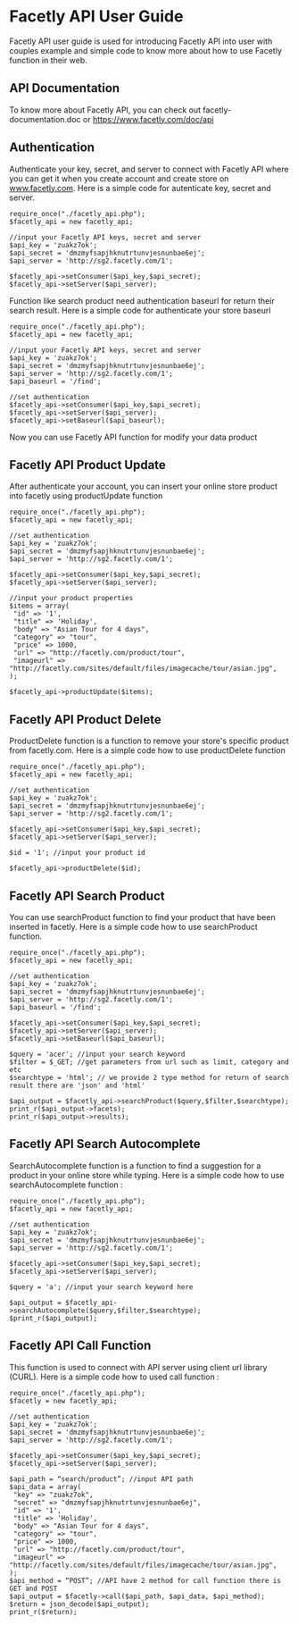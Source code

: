 Facetly API User Guide
=================

Facetly API user guide is used for introducing Facetly API into user with couples example and simple code to know more about how to use Facetly function in their web.

API Documentation
-------------
To know more about Facetly API, you can check out facetly-documentation.doc or https://www.facetly.com/doc/api

Authentication
-------------
Authenticate your key, secret, and server to connect with Facetly API where you can get it when you create account and create store on www.facetly.com. Here is a simple code for autenticate key, secret and server.
~~~
require_once("./facetly_api.php");
$facetly_api = new facetly_api;

//input your Facetly API keys, secret and server 
$api_key = 'zuakz7ok';
$api_secret = 'dmzmyfsapjhknutrtunvjesnunbae6ej';
$api_server = 'http://sg2.facetly.com/1';

$facetly_api->setConsumer($api_key,$api_secret); 
$facetly_api->setServer($api_server);
~~~

Function like search product need authentication baseurl for return their search result. Here is a simple code for authenticate your store baseurl
~~~
require_once("./facetly_api.php");
$facetly_api = new facetly_api;

//input your Facetly API keys, secret and server 
$api_key = 'zuakz7ok';
$api_secret = 'dmzmyfsapjhknutrtunvjesnunbae6ej';
$api_server = 'http://sg2.facetly.com/1';
$api_baseurl = '/find';

//set authentication
$facetly_api->setConsumer($api_key,$api_secret); 
$facetly_api->setServer($api_server);
$facetly_api->setBaseurl($api_baseurl);
~~~

Now you can use Facetly API function for modify your data product

Facetly API Product Update
-------------

After authenticate your account, you can insert your online store product into facetly using productUpdate function
~~~
require_once("./facetly_api.php");
$facetly_api = new facetly_api;

//set authentication
$api_key = 'zuakz7ok';
$api_secret = 'dmzmyfsapjhknutrtunvjesnunbae6ej';
$api_server = 'http://sg2.facetly.com/1';

$facetly_api->setConsumer($api_key,$api_secret); 
$facetly_api->setServer($api_server);

//input your product properties
$items = array(
 "id" => '1',
 "title" => 'Holiday',
 "body" => "Asian Tour for 4 days",
 "category" => "tour",
 "price" => 1000,
 "url" => "http://facetly.com/product/tour",
 "imageurl" => "http://facetly.com/sites/default/files/imagecache/tour/asian.jpg", 
);

$facetly_api->productUpdate($items);
~~~


Facetly API Product Delete
-------------

ProductDelete function is a function to remove your store's specific product from facetly.com. Here is a simple code how to use productDelete function
~~~
require_once("./facetly_api.php");
$facetly_api = new facetly_api;

//set authentication
$api_key = 'zuakz7ok';
$api_secret = 'dmzmyfsapjhknutrtunvjesnunbae6ej';
$api_server = 'http://sg2.facetly.com/1';

$facetly_api->setConsumer($api_key,$api_secret); 
$facetly_api->setServer($api_server);

$id = '1'; //input your product id

$facetly_api->productDelete($id);
~~~

Facetly API Search Product
-------------

You can use searchProduct function to find your product that have been inserted in facetly. Here is a simple code how to use searchProduct function.
~~~
require_once("./facetly_api.php");
$facetly_api = new facetly_api;

//set authentication
$api_key = 'zuakz7ok';
$api_secret = 'dmzmyfsapjhknutrtunvjesnunbae6ej';
$api_server = 'http://sg2.facetly.com/1';
$api_baseurl = '/find';

$facetly_api->setConsumer($api_key,$api_secret); 
$facetly_api->setServer($api_server);
$facetly_api->setBaseurl($api_baseurl);

$query = 'acer'; //input your search keyword
$filter = $_GET; //get parameters from url such as limit, category and etc
$searchtype = 'html'; // we provide 2 type method for return of search result there are 'json' and 'html'

$api_output = $facetly_api->searchProduct($query,$filter,$searchtype);
print_r($api_output->facets);
print_r($api_output->results);
~~~


Facetly API Search Autocomplete
-------------

SearchAutocomplete function is a function to find a suggestion for a product in your online store while typing. Here is a simple code how to use searchAutocomplete function :
~~~
require_once("./facetly_api.php");
$facetly_api = new facetly_api;

//set authentication
$api_key = 'zuakz7ok';
$api_secret = 'dmzmyfsapjhknutrtunvjesnunbae6ej';
$api_server = 'http://sg2.facetly.com/1';

$facetly_api->setConsumer($api_key,$api_secret); 
$facetly_api->setServer($api_server);

$query = 'a'; //input your search keyword here

$api_output = $facetly_api->searchAutocomplete($query,$filter,$searchtype);
$print_r($api_output);
~~~


Facetly API Call Function
-------------

This function is used to connect with API server using client url library (CURL). Here is a simple code how to used call function :
~~~
require_once("./facetly_api.php");
$facetly = new facetly_api;

//set authentication
$api_key = 'zuakz7ok';
$api_secret = 'dmzmyfsapjhknutrtunvjesnunbae6ej';
$api_server = 'http://sg2.facetly.com/1';

$facetly_api->setConsumer($api_key,$api_secret); 
$facetly_api->setServer($api_server);

$api_path = “search/product”; //input API path
$api_data = array(
 "key" => "zuakz7ok",
 "secret" => "dmzmyfsapjhknutrtunvjesnunbae6ej",
 "id" => '1',
 "title" => 'Holiday',
 "body" => "Asian Tour for 4 days",
 "category" => "tour",
 "price" => 1000,
 "url" => "http://facetly.com/product/tour",
 "imageurl" => "http://facetly.com/sites/default/files/imagecache/tour/asian.jpg",
);
$api_method = “POST”; //API have 2 method for call function there is GET and POST
$api_output = $facetly->call($api_path, $api_data, $api_method);
$return = json_decode($api_output);
print_r($return);
~~~




